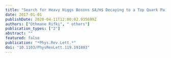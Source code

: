 ```yaml
---
title: "Search for Heavy Higgs Bosons $A/H$ Decaying to a Top Quark Pair in $pp$ Collisions at $sqrts=8text text mathrmTeV$ with the ATLAS Detector"
date: 2017-01-01
publishDate: 2020-04-11T12:00:02.935699Z
authors: ["Othmane Rifki", " others"]
publication_types: ["2"]
abstract: ""
featured: false
publication: "*Phys.Rev.Lett.*"
doi: "10.1103/PhysRevLett.119.191803"
---
```


